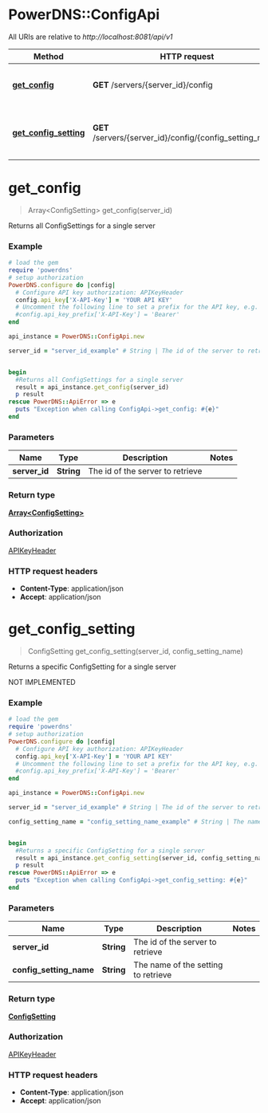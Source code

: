 # PowerDNS::ConfigApi

All URIs are relative to *http://localhost:8081/api/v1*

Method | HTTP request | Description
------------- | ------------- | -------------
[**get_config**](ConfigApi.md#get_config) | **GET** /servers/{server_id}/config | Returns all ConfigSettings for a single server
[**get_config_setting**](ConfigApi.md#get_config_setting) | **GET** /servers/{server_id}/config/{config_setting_name} | Returns a specific ConfigSetting for a single server


# **get_config**
> Array&lt;ConfigSetting&gt; get_config(server_id)

Returns all ConfigSettings for a single server

### Example
```ruby
# load the gem
require 'powerdns'
# setup authorization
PowerDNS.configure do |config|
  # Configure API key authorization: APIKeyHeader
  config.api_key['X-API-Key'] = 'YOUR API KEY'
  # Uncomment the following line to set a prefix for the API key, e.g. 'Bearer' (defaults to nil)
  #config.api_key_prefix['X-API-Key'] = 'Bearer'
end

api_instance = PowerDNS::ConfigApi.new

server_id = "server_id_example" # String | The id of the server to retrieve


begin
  #Returns all ConfigSettings for a single server
  result = api_instance.get_config(server_id)
  p result
rescue PowerDNS::ApiError => e
  puts "Exception when calling ConfigApi->get_config: #{e}"
end
```

### Parameters

Name | Type | Description  | Notes
------------- | ------------- | ------------- | -------------
 **server_id** | **String**| The id of the server to retrieve | 

### Return type

[**Array&lt;ConfigSetting&gt;**](ConfigSetting.md)

### Authorization

[APIKeyHeader](../README.md#APIKeyHeader)

### HTTP request headers

 - **Content-Type**: application/json
 - **Accept**: application/json



# **get_config_setting**
> ConfigSetting get_config_setting(server_id, config_setting_name)

Returns a specific ConfigSetting for a single server

NOT IMPLEMENTED

### Example
```ruby
# load the gem
require 'powerdns'
# setup authorization
PowerDNS.configure do |config|
  # Configure API key authorization: APIKeyHeader
  config.api_key['X-API-Key'] = 'YOUR API KEY'
  # Uncomment the following line to set a prefix for the API key, e.g. 'Bearer' (defaults to nil)
  #config.api_key_prefix['X-API-Key'] = 'Bearer'
end

api_instance = PowerDNS::ConfigApi.new

server_id = "server_id_example" # String | The id of the server to retrieve

config_setting_name = "config_setting_name_example" # String | The name of the setting to retrieve


begin
  #Returns a specific ConfigSetting for a single server
  result = api_instance.get_config_setting(server_id, config_setting_name)
  p result
rescue PowerDNS::ApiError => e
  puts "Exception when calling ConfigApi->get_config_setting: #{e}"
end
```

### Parameters

Name | Type | Description  | Notes
------------- | ------------- | ------------- | -------------
 **server_id** | **String**| The id of the server to retrieve | 
 **config_setting_name** | **String**| The name of the setting to retrieve | 

### Return type

[**ConfigSetting**](ConfigSetting.md)

### Authorization

[APIKeyHeader](../README.md#APIKeyHeader)

### HTTP request headers

 - **Content-Type**: application/json
 - **Accept**: application/json



